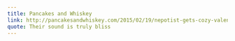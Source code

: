 ```yaml
---
title: Pancakes and Whiskey
link: http://pancakesandwhiskey.com/2015/02/19/nepotist-gets-cozy-valentines-day-rockwood-music-hall/
quote: Their sound is truly bliss
---
```

